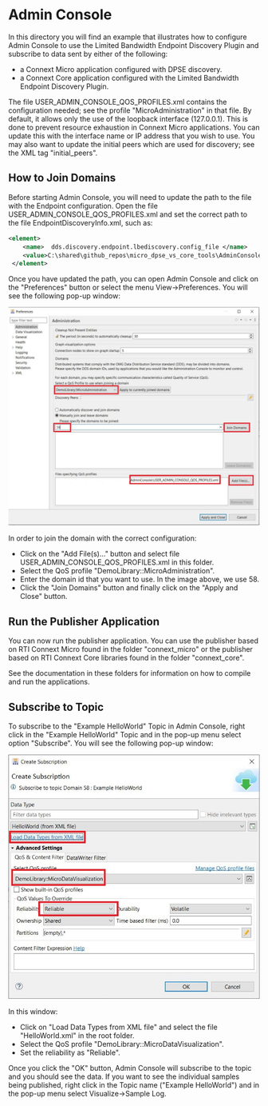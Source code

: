 # Admin Console

In this directory you will find an example that illustrates how to
configure Admin Console to use the Limited Bandwidth Endpoint 
Discovery Plugin and subscribe to data sent by either of the
following:

 - a Connext Micro application configured with DPSE discovery.
 - a Connext Core application configured with the Limited Bandwidth
   Endpoint Discovery Plugin.

The file USER_ADMIN_CONSOLE_QOS_PROFILES.xml contains the configuration needed; see
the profile "MicroAdministration" in that file. By default, it allows only the use of 
the loopback interface (127.0.0.1). This is done to prevent resource exhaustion
in Connext Micro applications. You can update this with the interface name or IP address
that you wish to use. You may also want to update the initial peers which are used
for discovery; see the XML tag "initial_peers".

## How to Join Domains

Before starting Admin Console, you will need to update the path to the file with the
Endpoint configuration. Open the file USER_ADMIN_CONSOLE_QOS_PROFILES.xml and set
the correct path to the file EndpointDiscoveryInfo.xml, such as:

```xml
<element>
    <name>  dds.discovery.endpoint.lbediscovery.config_file </name>
    <value>C:\shared\github_repos\micro_dpse_vs_core_tools\AdminConsole\EndpointDiscoveryInfo.xml</value>
 </element>
```

Once you have updated the path, you can open Admin Console and click on the "Preferences"
button or select the menu View->Preferences. You will see the following pop-up
window:

![join](img/join_domain.jpg)

In order to join the domain with the correct configuration:

- Click on the "Add File(s)..." button and select file
  USER_ADMIN_CONSOLE_QOS_PROFILES.xml in this folder.
- Select the QoS profile "DemoLibrary::MicroAdministration".
- Enter the domain id that you want to use. In the image above, we use 58.
- Click the "Join Domains" button and finally click on the "Apply and Close"
  button.

## Run the Publisher Application

You can now run the publisher application. You can use the publisher based 
on RTI Connext Micro found in the folder "connext_micro" or the
publisher based on RTI Connext Core libraries found in the folder
"connext_core".

See the documentation in these folders for information on how to compile 
and run the applications.

## Subscribe to Topic

To subscribe to the "Example HelloWorld" Topic in Admin Console, right
click in the "Example HelloWorld" Topic and in the pop-up menu select option
"Subscribe". You will see the following pop-up window:

![subscribe](img/subscribe.jpg)

In this window:

- Click on "Load Data Types from XML file" and select the file "HelloWorld.xml"
  in the root folder.
- Select the QoS profile "DemoLibrary::MicroDataVisualization".
- Set the reliability as "Reliable".

Once you click the "OK" button, Admin Console will subscribe to the topic and
you should see the data. If you want to see the individual samples being published,
right click in the Topic name ("Example HelloWorld") and in the pop-up menu
select Visualize->Sample Log.
